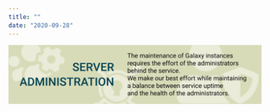 ```yaml
---
title: ""
date: "2020-09-28"
---
```


![Acknowledgement to admins](/src/splash/server_admins/admin_ack.svg)